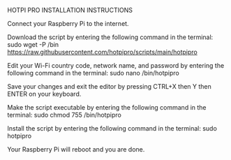 HOTPI PRO INSTALLATION INSTRUCTIONS

Connect your Raspberry Pi to the internet.

Download the script by entering the following command in the terminal:
sudo wget -P /bin https://raw.githubusercontent.com/hotpipro/scripts/main/hotpipro

Edit your Wi-Fi country code, network name, and password by entering the following command in the terminal:
sudo nano /bin/hotpipro

Save your changes and exit the editor by pressing CTRL+X then Y then ENTER on your keyboard.

Make the script executable by entering the following command in the terminal:
sudo chmod 755 /bin/hotpipro

Install the script by entering the following command in the terminal:
sudo hotpipro

Your Raspberry Pi will reboot and you are done.
